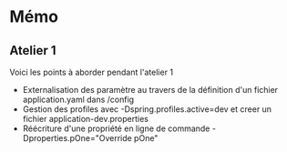 # Mémo

## Atelier 1

Voici les points à aborder pendant l'atelier 1
* Externalisation des paramètre au travers de la définition d'un fichier application.yaml dans /config
* Gestion des profiles avec -Dspring.profiles.active=dev et creer un fichier application-dev.properties
* Réécriture d'une propriété en ligne de commande -Dproperties.pOne="Override pOne"